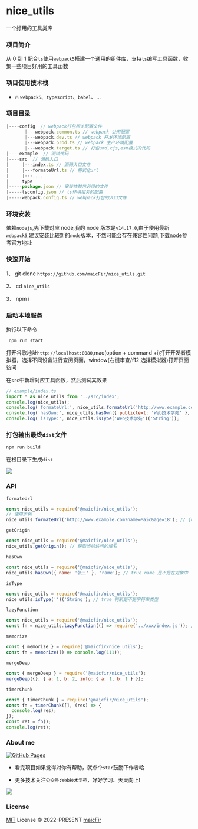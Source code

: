 # nice_utils

一个好用的工具类库

### 项目简介

从 0 到 1 配合`ts`使用`webpack5`搭建一个通用的组件库，支持`ts`编写工具函数，收集一些项目好用的工具函数

### 项目使用技术栈

- 🔥 `webpack5`、`typescript`、`babel`、...

### 项目目录

```js
|----config  // webpack打包相关配置文件
       |---webpack.common.ts // webpack 公用配置
       |---webpack.dev.ts // webpack 开发环境配置
       |---webpack.prod.ts // webpack 生产环境配置
       |---webpack.target.ts // 打包umd,cjs,esm模式的代码
|----example  // 测试代码
|----src  // 源码入口
|     |---index.ts // 源码入口文件
|     |---formateUrl.ts // 格式化url
|     |---....
|     type
|-----package.json // 安装依赖包必须的文件
|-----tsconfig.json // ts环境相关的配置
|-----webpack.config.ts // webpack打包的入口文件
```

### 环境安装

依赖`nodejs`,先下载对应 node,我的 node 版本是`v14.17.0`,由于使用最新`webpack5`,建议安装比较新的`node`版本，不然可能会存在兼容性问题,下载[node](https://registry.npmmirror.com/binary.html?path=node/)参考官方地址

### 快速开始

1、 git clone `https://github.com/maicFir/nice_utils.git`

2、 cd `nice_utils`

3、 npm i

### 启动本地服务

执行以下命令

```js
 npm run start
```

打开谷歌地址`http://localhost:8080`,mac(option + command +i)打开开发者模拟器，选择不同设备进行查阅页面，window(右键审查/f12 选择模拟器)打开页面访问

在`src`中新增对应工具函数，然后测试其效果

```js
// example/index.ts
import * as nice_utils from '../src/index';
console.log(nice_utils);
console.log('formateUrl:', nice_utils.formateUrl('http://www.example.com?name=Maic&age=18'));
console.log('hasOwn:', nice_utils.hasOwn({ publictext: 'Web技术学苑' }, 'publictext'));
console.log('isType:', nice_utils.isType('Web技术学苑')('String'));
```

### 打包输出最终`dist`文件

```js
npm run build
```

在根目录下生成`dist`

![](https://files.mdnice.com/user/24614/47df5bff-313d-430a-822a-3b727bd92093.png)

### API

`formateUrl`

```js
const nice_utils = require('@maicfir/nice_utils');
// 使用示例
nice_utils.formateUrl('http://www.example.com?name=Maic&age=18'); // {name: 'Maic',age: 18}
```

`getOrigin`

```js
const nice_utils = require('@maicfir/nice_utils');
nice_utils.getOrigin(); // 获取当前访问的域名
```

`hasOwn`

```js
const nice_utils = require('@maicfir/nice_utils');
nice_utils.hasOwn({ name: '张三' }, 'name'); // true name 是不是在对象中
```

`isType`

```js
const nice_utils = require('@maicfir/nice_utils');
nice_utils.isType('')('String'); // true 判断是不是字符串类型
```

`lazyFunction`

```js
const nice_utils = require('@maicfir/nice_utils');
const fn = nice_utils.lazyFunction(() => require('../xxx/index.js')); //函数懒加载
```

`memorize`

```js
const { memorize } = require('@maicfir/nice_utils');
const fn = memorize(() => console.log(111));
```

`mergeDeep`

```js
const { mergeDeep } = require('@maicfir/nice_utils');
mergeDeep({}, { a: 1, b: 2, info: { a: 1, b: 1 } });
```

`timerChunk`

```js
const { timerChunk } = require('@maicfir/nice_utils');
const fn = timerChunk([], (res) => {
  console.log(res);
});
const ret = fn();
console.log(ret);
```

### About me

[![GitHub Pages](https://github.com/element-plus/element-plus-playground/actions/workflows/gh-pages.yml/badge.svg)](https://github.com/maicFir/lessonNote)

- 看完项目如果觉得对你有帮助，就点个`star`鼓励下作者哈

- 更多技术关注`公众号:Web技术学苑`，好好学习、天天向上!

![](https://files.mdnice.com/user/24614/50dd18f5-e2d5-4eb5-ac76-716aec6da88f.jpg)

### License

[MIT](./LICENSE) License © 2022-PRESENT [maicFir](https://github.com/maicFir)
